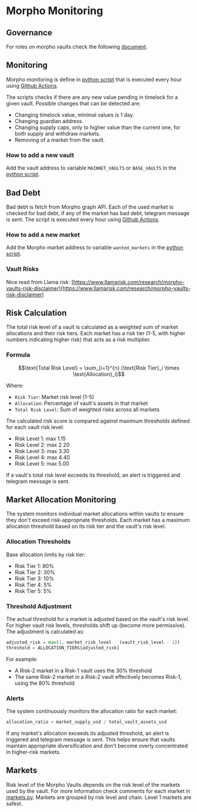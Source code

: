 # Morpho Monitoring

## Governance

For roles on morpho vaults check the following [document](https://github.com/morpho-org/metamorpho/blob/main/README.md).

## Monitoring

Morpho monitoring is define in [python script](./main.py) that is executed every hour using [Github Actions](../.github/workflows/hourly.yml).

The scripts checks if there are any new value pending in timelock for a given vault. Possible changes that can be detected are:

- Changing timelock value, minimal values is 1 day.
- Changing guardian address.
- Changing supply caps, only to higher value than the current one, for both supply and withdraw markets.
- Removing of a market from the vault.

### How to add a new vault

Add the vault address to variable `MAINNET_VAULTS` or `BASE_VAULTS` in the [python script](./main.py#L21).

## Bad Debt

Bad debt is fetch from Morpho graph API. Each of the used market is checked for bad debt, if any of the market has bad debt, telegram message is sent. The script is executed every hour using [Github Actions](../.github/workflows/hourly.yml).

### How to add a new market

Add the Morpho market address to variable `wanted_markets` in the [python script](./bad_debt.py#L12).

### Vault Risks

Nice read from Llama risk: [https://www.llamarisk.com/research/morpho-vaults-risk-disclaimer](https://www.llamarisk.com/research/morpho-vaults-risk-disclaimer)

## Risk Calculation

The total risk level of a vault is calculated as a weighted sum of market allocations and their risk tiers. Each market has a risk tier (1-5, with higher numbers indicating higher risk) that acts as a risk multiplier.

### Formula

```math
\text{Total Risk Level} = \sum_{i=1}^{n} (\text{Risk Tier}_i \times \text{Allocation}_i)
```

Where:

- `Risk Tier`: Market risk level (1-5)
- `Allocation`: Percentage of vault's assets in that market
- `Total Risk Level`: Sum of weighted risks across all markets

The calculated risk score is compared against maximum thresholds defined for each vault risk level:

- Risk Level 1: max 1.15
- Risk Level 2: max 2.20
- Risk Level 3: max 3.30
- Risk Level 4: max 4.40
- Risk Level 5: max 5.00

If a vault's total risk level exceeds its threshold, an alert is triggered and telegram message is sent.

## Market Allocation Monitoring

The system monitors individual market allocations within vaults to ensure they don't exceed risk-appropriate thresholds. Each market has a maximum allocation threshold based on its risk tier and the vault's risk level.

### Allocation Thresholds

Base allocation limits by risk tier:

- Risk Tier 1: 80%
- Risk Tier 2: 30%
- Risk Tier 3: 10%
- Risk Tier 4: 5%
- Risk Tier 5: 5%

### Threshold Adjustment

The actual threshold for a market is adjusted based on the vault's risk level. For higher vault risk levels, thresholds shift up (become more permissive). The adjustment is calculated as:

```python
adjusted_risk = max(1, market_risk_level - (vault_risk_level - 1))
threshold = ALLOCATION_TIERS[adjusted_risk]
```

For example:

- A Risk-2 market in a Risk-1 vault uses the 30% threshold
- The same Risk-2 market in a Risk-2 vault effectively becomes Risk-1, using the 80% threshold

### Alerts

The system continuously monitors the allocation ratio for each market:

```python
allocation_ratio = market_supply_usd / total_vault_assets_usd
```

If any market's allocation exceeds its adjusted threshold, an alert is triggered and telegram message is sent. This helps ensure that vaults maintain appropriate diversification and don't become overly concentrated in higher-risk markets.

## Markets

Risk level of the Morpho Vaults depends on the risk level of the markets used by the vault. For more information check comments for each market in [markets.py](./markets.py#L36). Markets are grouped by risk level and chain. Level 1 markets are safest.
